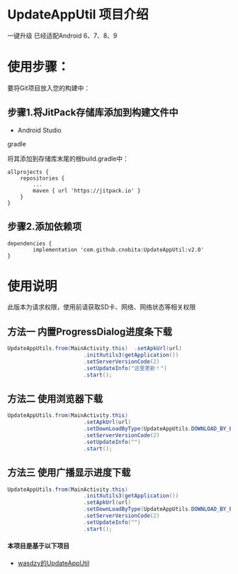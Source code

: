 # UpdateAppUtil 项目介绍
一键升级 已经适配Android 6、7、8、9


# 使用步骤：

要将Git项目放入您的构建中：

## 步骤1.将JitPack存储库添加到构建文件中

* Android Studio

gradle

将其添加到存储库末尾的根build.gradle中：

	allprojects {
		repositories {
			...
			maven { url 'https://jitpack.io' }
		}
	}
  
## 步骤2.添加依赖项

	dependencies {
	        implementation 'com.github.cnobita:UpdateAppUtil:v2.0'
	}

# 使用说明

此版本为请求权限，使用前请获取SD卡、网络、网络状态等相关权限

## 方法一 内置ProgressDialog进度条下载
```Java
UpdateAppUtils.from(MainActivity.this)  .setApkUrl(url)
                        .initXutils3(getApplication())
                        .setServerVersionCode(2)
                        .setUpdateInfo("这里更新！")
                        .start();
```
## 方法二 使用浏览器下载
```Java
UpdateAppUtils.from(MainActivity.this)
                        .setApkUrl(url)
                        .setDownLoadByType(UpdateAppUtils.DOWNLOAD_BY_BROWSER)
                        .setServerVersionCode(2)
                        .setUpdateInfo("")
                        .start();
```
## 方法三 使用广播显示进度下载
```Java
UpdateAppUtils.from(MainActivity.this)
                        .initXutils3(getApplication())
                        .setApkUrl(url)
                        .setDownLoadByType(UpdateAppUtils.DOWNLOAD_BY_BROADCAST)
                        .setServerVersionCode(2)
                        .setUpdateInfo("")
                        .start();
```
#### 本项目是基于以下项目
* [wasdzy的UpdateAppUtil](https://gitee.com/wasdzy/UpdateAppUtil)
